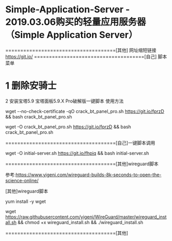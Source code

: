 # Simple-Application-Server - 2019.03.06购买的轻量应用服务器 （Simple Application Server）
=====================================[其他]
网址缩短链接 https://git.io/
=====================================[自己]
脚本菜单

1 删除安骑士
=====================================
2 安装宝塔5.9
宝塔面板5.9.X Pro破解版一键脚本
使用方法

wget --no-check-certificate -qO crack_bt_panel_pro.sh https://git.io/fprzD && bash crack_bt_panel_pro.sh

wget -O crack_bt_panel_pro.sh https://git.io/fprzD && bash crack_bt_panel_pro.sh


=====================================[自己]一键脚本调用

wget -O initial-server.sh https://git.io/fhpiq && bash initial-server.sh


=====================================[其他]wireguard脚本

参考:https://www.yigeni.com/wireguard-builds-8k-seconds-to-open-the-science-online/

[其他]wireguard脚本

yum install -y wget

wget https://raw.githubusercontent.com/yigeni/WireGuard/master/wireguard_install.sh && chmod +x wireguard_install.sh && ./wireguard_install.sh

=====================================[其他]
